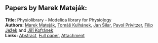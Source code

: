 <h2>Papers by Marek Mateják:</h2>
<p>
<b>Title:</b> Physiolibrary - Modelica library for Physiology<br />
<b>Authors:</b> <a href="../authors/author_203.html">Marek Mateják</a>, <a href="../authors/author_180.html">Tomáš Kulhánek</a>, <a href="../authors/author_285.html">Jan Šilar</a>, <a href="../authors/author_249.html">Pavol Privitzer</a>, <a href="../authors/author_147.html">Filip Ježek</a> and <a href="../authors/author_168.html">Jiří Kofránek</a><br />
<b>Links:</b> <a href="../abstracts/abstract_53.pdf">Abstract</a>, <a href="../submissions/ECP14096499_MatejakKulhanekSilarPrivitzerJezekKofranek.pdf">Full paper</a>, <a href="../attachments/attachment_53.zip">Attachment</a>
</p>